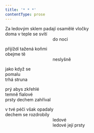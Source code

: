 ```yaml
---
title: '* * *'
contentType: prose
---
```


Za ledovým sklem padají osamělé vločky  
doma v teple se svítí  
                                       do noci

přijíždí tažená koňmi  
obejme tě  
                                       neslyšně

jako když se  
pomalu  
trhá struna

prý abys zkřehlé  
temně fialové  
prsty dechem zahříval

v tvé péči však opadaly  
dechem se rozdrobily  
                                       ledové  
                                       ledové její prsty

